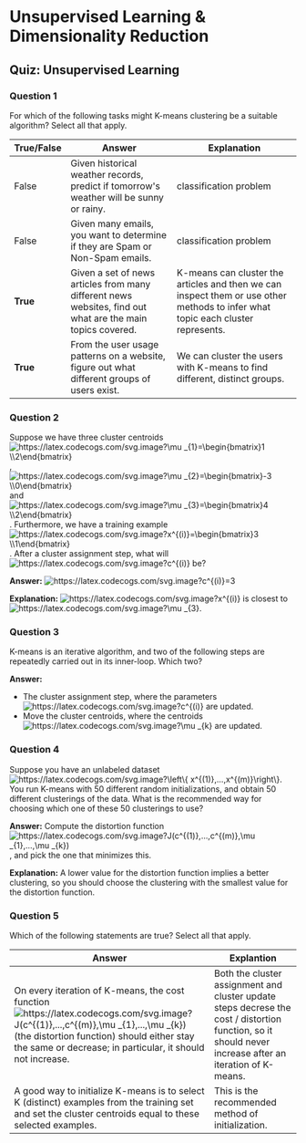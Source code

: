 # Unsupervised Learning & Dimensionality Reduction

## Quiz: Unsupervised Learning
### Question 1
For which of the following tasks might K-means clustering be a suitable algorithm? Select all that apply.

|True/False|Answer|Explanation|
|---|---|---|
|False|Given historical weather records, predict if tomorrow's weather will be sunny or rainy.| classification problem |
|False|Given many emails, you want to determine if they are Spam or Non-Spam emails.|classification problem|
|**True**|Given a set of news articles from many different news websites, find out what are the main topics covered.|K-means can cluster the articles and then we can inspect them or use other methods to infer what topic each cluster represents.|
|**True**|From the user usage patterns on a website, figure out what different groups of users exist.|We can cluster the users with K-means to find different, distinct groups.|

### Question 2
Suppose we have three cluster centroids <img src="https://latex.codecogs.com/svg.image?\mu&space;_{1}=\begin{bmatrix}1&space;\\2\end{bmatrix}" title="https://latex.codecogs.com/svg.image?\mu _{1}=\begin{bmatrix}1 \\2\end{bmatrix}" />, <img src="https://latex.codecogs.com/svg.image?\mu&space;_{1}=\begin{bmatrix}1&space;\\2\end{bmatrix}" title="https://latex.codecogs.com/svg.image?\mu _{2}=\begin{bmatrix}-3 \\0\end{bmatrix}" /> and <img src="https://latex.codecogs.com/svg.image?\mu&space;_{1}=\begin{bmatrix}1&space;\\2\end{bmatrix}" title="https://latex.codecogs.com/svg.image?\mu _{3}=\begin{bmatrix}4 \\2\end{bmatrix}" />. Furthermore, we have a training example <img src="https://latex.codecogs.com/svg.image?x^{(i)}=\begin{bmatrix}3&space;\\1\end{bmatrix}" title="https://latex.codecogs.com/svg.image?x^{(i)}=\begin{bmatrix}3 \\1\end{bmatrix}" />. After a cluster assignment step, what will <img src="https://latex.codecogs.com/svg.image?c^{(i)}" title="https://latex.codecogs.com/svg.image?c^{(i)}" /> be?

**Answer:** <img src="https://latex.codecogs.com/svg.image?c^{(i)}=3" title="https://latex.codecogs.com/svg.image?c^{(i)}=3" />

**Explanation:** <img src="https://latex.codecogs.com/svg.image?x^{(i)}" title="https://latex.codecogs.com/svg.image?x^{(i)}" /> is closest to <img src="https://latex.codecogs.com/svg.image?\mu&space;_{3}" title="https://latex.codecogs.com/svg.image?\mu _{3}" />.

### Question 3
K-means is an iterative algorithm, and two of the following steps are repeatedly carried out in its inner-loop. Which two?

**Answer:**
* The cluster assignment step, where the parameters <img src="https://latex.codecogs.com/svg.image?c^{(i)}" title="https://latex.codecogs.com/svg.image?c^{(i)}" /> are updated.
* Move the cluster centroids, where the centroids <img src="https://latex.codecogs.com/svg.image?\mu&space;_{k}" title="https://latex.codecogs.com/svg.image?\mu _{k}" /> are updated.

### Question 4
Suppose you have an unlabeled dataset <img src="https://latex.codecogs.com/svg.image?\left\{&space;x^{(1)},...,x^{(m)}\right\}" title="https://latex.codecogs.com/svg.image?\left\{ x^{(1)},...,x^{(m)}\right\}" />. You run K-means with 50 different random initializations, and obtain 50 different clusterings of the data. What is the recommended way for choosing which one of these 50 clusterings to use?

**Answer:** Compute the distortion function <img src="https://latex.codecogs.com/svg.image?J(c^{(1)},...,c^{(m)},\mu&space;_{1},...,\mu&space;_{k})" title="https://latex.codecogs.com/svg.image?J(c^{(1)},...,c^{(m)},\mu _{1},...,\mu _{k})" />, and pick the one that minimizes this.

**Explanation:** A lower value for the distortion function implies a better clustering, so you should choose the clustering with the smallest value for the distortion function.

### Question 5
Which of the following statements are true? Select all that apply.

|Answer|Explantion|
|---|---|
|On every iteration of K-means, the cost function <img src="https://latex.codecogs.com/svg.image?J(c^{(1)},...,c^{(m)},\mu&space;_{1},...,\mu&space;_{k})" title="https://latex.codecogs.com/svg.image?J(c^{(1)},...,c^{(m)},\mu _{1},...,\mu _{k})" />(the distortion function) should either stay the same or decrease; in particular, it should not increase.|Both the cluster assignment and cluster update steps decrese the cost / distortion function, so it should never increase after an iteration of K-means.|
|A good way to initialize K-means is to select K (distinct) examples from the training set and set the cluster centroids equal to these selected examples.|This is the recommended method of initialization.|
